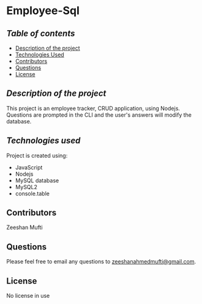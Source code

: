 # Employee-Sql

## **_Table of contents_**
* [Description of the project](#description-of-the-project)
* [Technologies Used](#technologies-used)
* [Contributors](#contributors)
* [Questions](#questions)
* [License](#license)


## **_Description of the project_**
This project is an employee tracker, CRUD application, using Nodejs. Questions are prompted in the CLI and the user's answers will modify the database.

## **_Technologies used_**
Project is created using:
* JavaScript
* Nodejs
* MySQL database
* MySQL2
* console.table


## Contributors
Zeeshan Mufti

## Questions
Please feel free to email any questions to zeeshanahmedmufti@gmail.com. 

## License
No license in use



